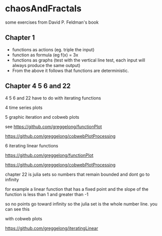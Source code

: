 # chaosAndFractals
some exercises from David P. Feldman's book
## Chapter 1
- functions as actions (eg. triple the input)
- function as formula (eg f(x) = 3x
- functions as graphs (test with the vertical line test, each input will always produce the same output)
- From the above it follows that functions are deterministic.

## Chapter 4 5  6 and 22

4 5 6 and 22 have to do with iterating functions

4 time series plots

5 graphic iteration and cobweb plots 

see https://github.com/greggelong/functionPlot

https://github.com/greggelong/cobwebPlotProcessing

6 iterating linear functions 

https://github.com/greggelong/functionPlot

https://github.com/greggelong/cobwebPlotProcessing

chapter 22 is julia sets so numbers that remain bounded and dont go to infinity

for example a linear function that has a fixed point and the slope of the function is less than 1 and greater than -1 

so no points go toward infinity so the julia set is the whole number line.  you can see this

with cobweb plots

https://github.com/greggelong/iteratingLinear


